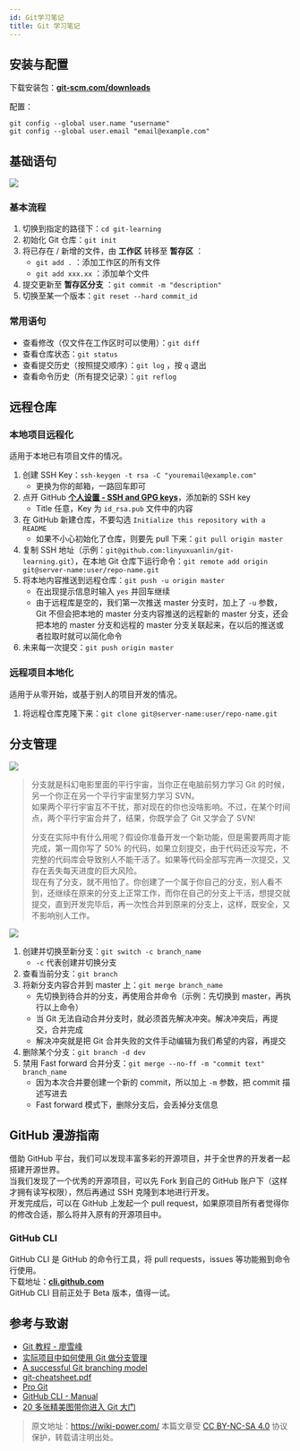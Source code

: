 ```yaml
---
id: Git学习笔记
title: Git 学习笔记
---
```


## 安装与配置

下载安装包：[**git-scm.com/downloads**](https://git-scm.com/downloads)

配置：

```shell
git config --global user.name "username"
git config --global user.email "email@example.com"
```

## 基础语句

![](https://wiki-media-1253965369.cos.ap-guangzhou.myqcloud.com/img/20200216204934.png)

### 基本流程

1. 切换到指定的路径下：`cd git-learning`
2. 初始化 Git 仓库：`git init`
3. 将已存在 / 新增的文件，由 **工作区** 转移至 **暂存区** ：
   - `git add .` ：添加工作区的所有文件
   - `git add xxx.xx` ：添加单个文件
4. 提交更新至 **暂存区分支** ：`git commit -m "description"`
5. 切换至某一个版本：`git reset --hard commit_id`

### 常用语句

- 查看修改（仅文件在工作区时可以使用）：`git diff`
- 查看仓库状态：`git status`
- 查看提交历史（按照提交顺序）：`git log` ，按 `q` 退出
- 查看命令历史（所有提交记录）：`git reflog`

## 远程仓库

### 本地项目远程化

适用于本地已有项目文件的情况。

1. 创建 SSH Key：`ssh-keygen -t rsa -C "youremail@example.com"`
   - 更换为你的邮箱，一路回车即可
2. 点开 GitHub [**个人设置 - SSH and GPG keys**](https://github.com/settings/keys)，添加新的 SSH key
   - Title 任意，Key 为 `id_rsa.pub` 文件中的内容
3. 在 GitHub 新建仓库，不要勾选 `Initialize this repository with a README`
   - 如果不小心初始化了仓库，则要先 pull 下来：`git pull origin master`
4. 复制 SSH 地址（示例：`git@github.com:linyuxuanlin/git-learning.git`），在本地 Git 仓库下运行命令：`git remote add origin git@server-name:user/repo-name.git`
5. 将本地内容推送到远程仓库：`git push -u origin master`
   - 在出现提示信息时输入 `yes` 并回车继续
   - 由于远程库是空的，我们第一次推送 master 分支时，加上了 `-u` 参数，Git 不但会把本地的 master 分支内容推送的远程新的 master 分支，还会把本地的 master 分支和远程的 master 分支关联起来，在以后的推送或者拉取时就可以简化命令
6. 未来每一次提交：`git push origin master`

### 远程项目本地化

适用于从零开始，或基于别人的项目开发的情况。

1. 将远程仓库克隆下来：`git clone git@server-name:user/repo-name.git`

## 分支管理

![](https://wiki-media-1253965369.cos.ap-guangzhou.myqcloud.com/img/20200217195056.png)

> 分支就是科幻电影里面的平行宇宙，当你正在电脑前努力学习 Git 的时候，另一个你正在另一个平行宇宙里努力学习 SVN。  
> 如果两个平行宇宙互不干扰，那对现在的你也没啥影响。不过，在某个时间点，两个平行宇宙合并了，结果，你既学会了 Git 又学会了 SVN!
>
> 分支在实际中有什么用呢？假设你准备开发一个新功能，但是需要两周才能完成，第一周你写了 50% 的代码，如果立刻提交，由于代码还没写完，不完整的代码库会导致别人不能干活了。如果等代码全部写完再一次提交，又存在丢失每天进度的巨大风险。  
> 现在有了分支，就不用怕了。你创建了一个属于你自己的分支，别人看不到，还继续在原来的分支上正常工作，而你在自己的分支上干活，想提交就提交，直到开发完毕后，再一次性合并到原来的分支上，这样，既安全，又不影响别人工作。

![](https://wiki-media-1253965369.cos.ap-guangzhou.myqcloud.com/img/20200217202649.png)

1. 创建并切换至新分支：`git switch -c branch_name`
   - `-c` 代表创建并切换分支
2. 查看当前分支：`git branch`
3. 将新分支内容合并到 master 上：`git merge branch_name`
   - 先切换到待合并的分支，再使用合并命令（示例：先切换到 master，再执行以上命令）
   - 当 Git 无法自动合并分支时，就必须首先解决冲突。解决冲突后，再提交，合并完成
   - 解决冲突就是把 Git 合并失败的文件手动编辑为我们希望的内容，再提交
4. 删除某个分支：`git branch -d dev`
5. 禁用 Fast forward 合并分支：`git merge --no-ff -m "commit text" branch_name`
   - 因为本次合并要创建一个新的 commit，所以加上 `-m` 参数，把 commit 描述写进去
   - Fast forward 模式下，删除分支后，会丢掉分支信息

## GitHub 漫游指南

借助 GitHub 平台，我们可以发现丰富多彩的开源项目，并于全世界的开发者一起搭建开源世界。  
当我们发现了一个优秀的开源项目，可以先 Fork 到自己的 GitHub 账户下（这样才拥有读写权限），然后再通过 SSH 克隆到本地进行开发。  
开发完成后，可以在 GitHub 上发起一个 pull request，如果原项目所有者觉得你的修改合适，那么将并入原有的开源项目中。

### GitHub CLI

GitHub CLI 是 GitHub 的命令行工具，将 pull requests，issues 等功能搬到命令行使用。  
下载地址：[**cli.github.com**](https://cli.github.com/)  
GitHub CLI 目前正处于 Beta 版本，值得一试。

## 参考与致谢

- [Git 教程 - 廖雪峰](https://www.liaoxuefeng.com/wiki/896043488029600)
- [实际项目中如何使用 Git 做分支管理](https://blog.csdn.net/ShuSheng0007/article/details/80791849)
- [A successful Git branching model](https://nvie.com/posts/a-successful-git-branching-model/)
- [git-cheatsheet.pdf](https://github.com/linyuxuanlin/File-host/blob/main/software-development/git-cheatsheet.pdf)
- [Pro Git](https://git-scm.com/book/zh/v2)
- [GitHub CLI - Manual](https://cli.github.com/manual/)
- [20 多张精美图带你进入 Git 大门](https://mp.weixin.qq.com/s/oTtMQFEI9J5ymqt6SQ0PFg)

> 原文地址：<https://wiki-power.com/>
> 本篇文章受 [CC BY-NC-SA 4.0](https://creativecommons.org/licenses/by/4.0/deed.zh) 协议保护，转载请注明出处。


